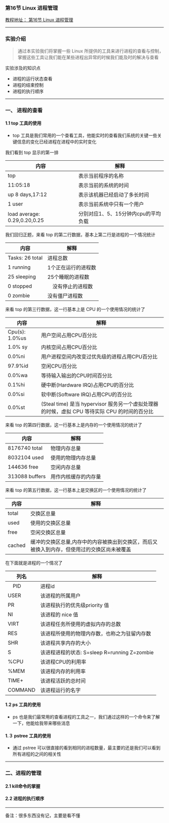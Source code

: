 ### 第16节 Linux 进程管理
[教程地址： 第16节 Linux 进程管理](https://www.shiyanlou.com/courses/1/labs/1944/document)

---
### 实验介绍
>通过本实验我们将掌握一些 Linux 所提供的工具来进行进程的查看与控制，掌握这些工具让我们能在某些进程出异常的时候我们能及时的解决与查看

实验涉及的知识点
- 进程的运行状态查看
- 进程的结束控制
- 进程的执行顺序

---
### 一、 进程的查看

#### 1.1 top 工具的使用
- top 工具是我们常用的一个查看工具，他能实时的查看我们系统的关键一些关键信息的变化已经进程在进程中的实时变化

我们看到 top 显示的第一排

|内容|解释|
|-----|-----|
|top|表示当前程序的名称|
|11:05:18|表示当前的系统的时间|
|up 8 days,17:12|表示该机器已经启动了多长时间|
|1 user|表示当前系统中只有一个用户|
|load average: 0.29,0.20,0.25|分别对应1、5、15分钟内cpu的平均负载|

我们回归正题，来看 top 的第二行数据，基本上第二行是进程的一个情况统计

|内容|解释|
|-----|-----|
|Tasks: 26 total|进程总数 　|
|1 running|1个正在运行的进程数|
|25 sleeping|25个睡眠的进程数|
|0 stopped|　没有停止的进程数|
|0 zombie|没有僵尸进程数|

来看 top 的第三行数据，这一行基本上是 CPU 的一个使用情况的统计了

|内容|解释|
|-----|-----|
|Cpu(s): 1.0%us|用户空间占用CPU百分比|
|1.0% sy|内核空间占用CPU百分比|
|0.0%ni|用户进程空间内改变过优先级的进程占用CPU百分比|
|97.9%id|空闲CPU百分比|
|0.0%wa|等待输入输出的CPU时间百分比|
|0.1%hi|硬中断(Hardware IRQ)占用CPU的百分比|
|0.0%si|软中断(Software IRQ)占用CPU的百分比|
|0.0%st|(Steal time) 是当 hypervisor 服务另一个虚拟处理器的时候，虚拟 CPU 等待实际 CPU 的时间的百分比|

来看 top 的第四行数据，这一行基本上是内存的一个使用情况的统计了

|内容|解释|
|-----|-----|
|8176740 total|物理内存总量|
|8032104 used|使用的物理内存总量|
|144636 free|空闲内存总量|
|313088 buffers|用作内核缓存的内存量|

来看 top 的第五行数据，这一行基本上是交换区的一个使用情况的统计了

|内容|解释|
|-----|-----|
|total|交换区总量|
|used|使用的交换区总量|
|free|空闲交换区总量|
|cached|缓冲的交换区总量,内存中的内容被换出到交换区，而后又被换入到内存，但使用过的交换区尚未被覆盖|

在下面就是进程的一个情况了

|列名|解释|
|-----|-----|
|　PID|进程id|
|USER|该进程的所属用户|
|PR|该进程执行的优先级priority 值|
|NI|该进程的 nice 值|
|VIRT|该进程任务所使用的虚拟内存的总数|
|RES|该进程所使用的物理内存数，也称之为驻留内存数|
|SHR|该进程共享内存的大小|
|S|该进程进程的状态: S=sleep R=running Z=zombie|
|%CPU|该进程CPU的利用率|
|%MEM|该进程内存的利用率|
|TIME+|该进程活跃的总时间|
|COMMAND|该进程运行的名字|

#### 1.2 ps 工具的使用
- ps 也是我们最常用的查看进程的工具之一，我们通过这样的一个命令来了解一下，他能给我带来哪些消息

#### 1.３ pstree 工具的使用
- 通过 pstree 可以很直接的看到相同的进程数量，最主要的还是我们可以看到所有进程的之间的相关性


---
### 二、进程的管理

#### 2.1 kill命令的掌握
#### 2.2 进程的执行顺序

---
备注：很多东西没有记，主要是看不懂
